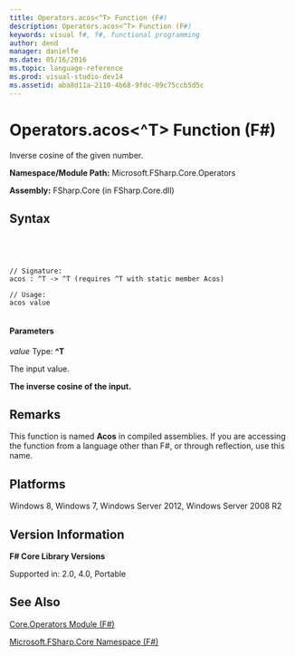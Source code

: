 ```yaml
---
title: Operators.acos<^T> Function (F#)
description: Operators.acos<^T> Function (F#)
keywords: visual f#, f#, functional programming
author: dend
manager: danielfe
ms.date: 05/16/2016
ms.topic: language-reference
ms.prod: visual-studio-dev14
ms.assetid: aba8d11a-2110-4b68-9fdc-09c75ccb5d5c 
---
```


# Operators.acos<^T> Function (F#)

Inverse cosine of the given number.

**Namespace/Module Path:** Microsoft.FSharp.Core.Operators

**Assembly:** FSharp.Core (in FSharp.Core.dll)


## Syntax



```




// Signature:
acos : ^T -> ^T (requires ^T with static member Acos)

// Usage:
acos value


```





#### Parameters
*value*
Type: **^T**


The input value.



**The inverse cosine of the input.**
## Remarks
This function is named **Acos** in compiled assemblies. If you are accessing the function from a language other than F#, or through reflection, use this name.


## Platforms
Windows 8, Windows 7, Windows Server 2012, Windows Server 2008 R2


## Version Information
**F# Core Library Versions**

Supported in: 2.0, 4.0, Portable




## See Also
[Core.Operators Module &#40;F&#35;&#41;](Core.Operators-Module-%5BFSharp%5D.md)

[Microsoft.FSharp.Core Namespace &#40;F&#35;&#41;](Microsoft.FSharp.Core-Namespace-%5BFSharp%5D.md)

